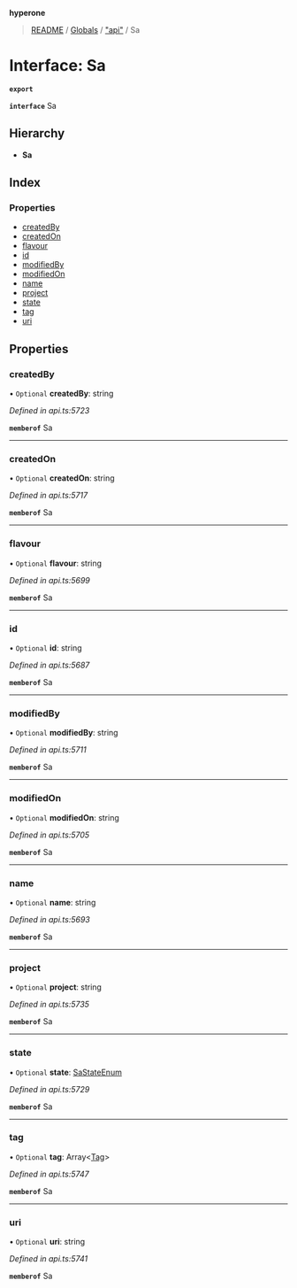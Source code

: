 **hyperone**

> [README](../README.md) / [Globals](../globals.md) / ["api"](../modules/_api_.md) / Sa

# Interface: Sa

**`export`** 

**`interface`** Sa

## Hierarchy

* **Sa**

## Index

### Properties

* [createdBy](_api_.sa.md#createdby)
* [createdOn](_api_.sa.md#createdon)
* [flavour](_api_.sa.md#flavour)
* [id](_api_.sa.md#id)
* [modifiedBy](_api_.sa.md#modifiedby)
* [modifiedOn](_api_.sa.md#modifiedon)
* [name](_api_.sa.md#name)
* [project](_api_.sa.md#project)
* [state](_api_.sa.md#state)
* [tag](_api_.sa.md#tag)
* [uri](_api_.sa.md#uri)

## Properties

### createdBy

• `Optional` **createdBy**: string

*Defined in api.ts:5723*

**`memberof`** Sa

___

### createdOn

• `Optional` **createdOn**: string

*Defined in api.ts:5717*

**`memberof`** Sa

___

### flavour

• `Optional` **flavour**: string

*Defined in api.ts:5699*

**`memberof`** Sa

___

### id

• `Optional` **id**: string

*Defined in api.ts:5687*

**`memberof`** Sa

___

### modifiedBy

• `Optional` **modifiedBy**: string

*Defined in api.ts:5711*

**`memberof`** Sa

___

### modifiedOn

• `Optional` **modifiedOn**: string

*Defined in api.ts:5705*

**`memberof`** Sa

___

### name

• `Optional` **name**: string

*Defined in api.ts:5693*

**`memberof`** Sa

___

### project

• `Optional` **project**: string

*Defined in api.ts:5735*

**`memberof`** Sa

___

### state

• `Optional` **state**: [SaStateEnum](../enums/_api_.sastateenum.md)

*Defined in api.ts:5729*

**`memberof`** Sa

___

### tag

• `Optional` **tag**: Array\<[Tag](_api_.tag.md)>

*Defined in api.ts:5747*

**`memberof`** Sa

___

### uri

• `Optional` **uri**: string

*Defined in api.ts:5741*

**`memberof`** Sa
